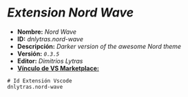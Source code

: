 <!-- Autor: Daniel Benjamin Perez Morales -->
<!-- GitHub: https://github.com/DanielBenjaminPerezMoralesDev13 -->
<!-- GitLab: https://gitlab.com/DanielBenjaminPerezMoralesDev13 -->
<!-- Correo electrónico: danielperezdev@proton.me -->

# ***Extension Nord Wave***

- **Nombre:** *Nord Wave*
- **ID:** *dnlytras.nord-wave*
- **Descripción:** *Darker version of the awesome Nord theme*
- **Versión:** *`0.3.5`*
- **Editor:** *Dimitrios Lytras*
- **[Vínculo de VS Marketplace:](https://marketplace.visualstudio.com/items?itemName=dnlytras.nord-wave "https://marketplace.visualstudio.com/items?itemName=dnlytras.nord-wave")**

```plaintext
# Id Extensión Vscode
dnlytras.nord-wave
```
